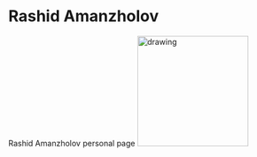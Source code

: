 
# Rashid Amanzholov
Rashid Amanzholov personal page
<img src="SC04102-Rashid_cropped_compressed.jpg" alt="drawing" width="200"/>
